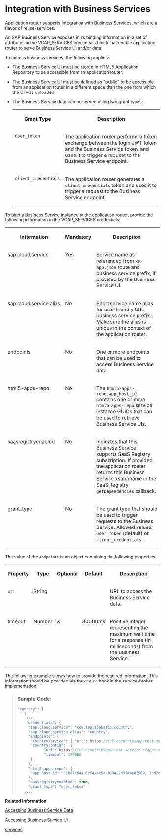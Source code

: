 <!-- loiof6337cd6065a42b59579c069256072ec -->

# Integration with Business Services

Application router supports integration with Business Services, which are a flavor of reuse-services.

An SAP Business Service exposes in its binding information in a set of attributes in the VCAP\_SERVICES credentials block that enable application router to serve Business Service UI and/or data.

To access business services, the following applies:

-   The Business Service UI must be stored in HTML5 Application Repository to be accessible from an application router.

-   The Business Service UI must be defined as "public" to be accessible from an application router in a different space than the one from which the UI was uploaded.

-   The Business Service data can be served using two grant types:


    <table>
    <tr>
    <th valign="top">

    Grant Type


    
    </th>
    <th valign="top">

    Description


    
    </th>
    </tr>
    <tr>
    <td valign="top">

    `user_token`


    
    </td>
    <td valign="top">

    The application router performs a token exchange between the login JWT token and the Business Service token, and uses it to trigger a request to the Business Service endpoint.


    
    </td>
    </tr>
    <tr>
    <td valign="top">

    `client_credentials`


    
    </td>
    <td valign="top">

    The application router generates a `client_credentials` token and uses it to trigger a request to the Business Service endpoint.


    
    </td>
    </tr>
    </table>
    

To bind a Business Service instance to the application router, provide the following information in the VCAP\_SERVICES credentials:


<table>
<tr>
<th valign="top">

Information



</th>
<th valign="top">

Mandatory



</th>
<th valign="top">

Description



</th>
</tr>
<tr>
<td valign="top">

sap.cloud.service



</td>
<td valign="top">

Yes



</td>
<td valign="top">

Service name as referenced from `xs-app.json` route and business service prefix, if provided by the Business Service UI.



</td>
</tr>
<tr>
<td valign="top">

sap.cloud.service.alias



</td>
<td valign="top">

No



</td>
<td valign="top">

Short service name alias for user friendly URL business service prefix. Make sure the alias is unique in the context of the application router.



</td>
</tr>
<tr>
<td valign="top">

endpoints



</td>
<td valign="top">

No



</td>
<td valign="top">

One or more endpoints that can be used to access Business Service data.



</td>
</tr>
<tr>
<td valign="top">

html5-apps-repo



</td>
<td valign="top">

No



</td>
<td valign="top">

The `html5-apps-repo.app_host_id` contains one or more `html5-apps-repo` service instance GUIDs that can be used to retrieve Business Service UIs.



</td>
</tr>
<tr>
<td valign="top">

saasregistryenabled



</td>
<td valign="top">

No



</td>
<td valign="top">

Indicates that this Business Service supports SaaS Registry subscription. If provided, the application router returns this Business Service xsappname in the SaaS Registry `getDependencies` callback.



</td>
</tr>
<tr>
<td valign="top">

grant\_type



</td>
<td valign="top">

No



</td>
<td valign="top">

The grant type that should be used to trigger requests to the Business Service. Allowed values: `user_token` \(default\) or `client_credentials`.



</td>
</tr>
</table>

The value of the `endpoints` is an object containing the following properties:


<table>
<tr>
<th valign="top">

Property



</th>
<th valign="top">

Type



</th>
<th valign="top">

Optional



</th>
<th valign="top">

Default



</th>
<th valign="top">

Description



</th>
</tr>
<tr>
<td valign="top">

url



</td>
<td valign="top">

String



</td>
<td valign="top">

 



</td>
<td valign="top">

 



</td>
<td valign="top">

URL to access the Business Service data.



</td>
</tr>
<tr>
<td valign="top">

timeout



</td>
<td valign="top">

Number



</td>
<td valign="top">

X



</td>
<td valign="top">

30000ms



</td>
<td valign="top">

Positive integer representing the maximum wait time for a response \(in milliseconds\) from the Business Service.



</td>
</tr>
</table>

The following example shows how to provide the required information. This information should be provided via the `onBind` hook in the service-broker implementation:

> ### Sample Code:  
> ```java
> "country": [
>    {
>     ...
>     "credentials": {
>      "sap.cloud.service": "com.sap.appbasic.country", 
>      "sap.cloud.service.alias": "country",            
>      "endpoints": {                                   
>       "countryservice": { "url": https://icf-countriesapp-test-service.cfapps.sap.hana.ondemand.com/odata/v2/countryservice"},
>       "countryconfig":  { 
>             "url": https://icf-countriesapp-test-service.cfapps.sap.hana.ondemand.com/rest/v1/countryconfig",
>             "timeout": 120000 
>       }
>      },
>      "html5-apps-repo": {                           
>       "app_host_id": "1bd7c044-6cf4-4c5a-b904-2d3f44cd5569, 1cd7c044-6cf4-4c5a-b904-2d3f44cd54445"
>      },
>      "saasregistryenabled": true,
>      "grant_type": "user_token"
>    ....
> ```

**Related Information**  


[Accessing Business Service Data](accessing-business-service-data-783809d.md "This section describes how the application router accesses the Business Service data.")

[Accessing Business Service UI](accessing-business-service-ui-0f1f92e.md "This section provides information about accessing Business Services UIs that are stored in HTML5 Application Repository.")

[services](services-92741fa.md "Specify options for a service in your application.")

